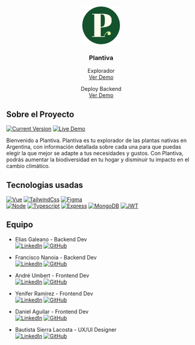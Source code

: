 
<!-- PROJECT LOGO -->
<br />
<div align="center">
  <a href="https://github.com/No-Country/S5-G7">
    <img src="https://github.com/No-Country/S5-G7/blob/dev-front/src/assets/miniLogo.svg" alt="Logo" width="100" height="100">
  </a>

<h3 align="center">Plantiva</h3>

  <p align="center">
    Explorador
    <br />
    <a href="https://s5-g7-production.up.railway.app/">Ver Demo</a>
  </p>
  <p align="center">
    Deploy Backend
    <br />
    <a href="https://api-plants-production.up.railway.app/">Ver Demo</a>
  </p>
</div>

<!-- ABOUT THE PROJECT -->
## Sobre el Proyecto

[![Current Version](https://img.shields.io/badge/version-1.0-green.svg)](https://github.com/No-Country/S5-G7) 
[![Live Demo](https://img.shields.io/badge/demo-online-green.svg)](https://s5-g7-production.up.railway.app/)

Bienvenido a Plantiva. Plantiva es tu explorador de las plantas nativas en Argentina, con información detallada sobre cada una para que puedas elegir la que mejor se adapte a tus necesidades y gustos. Con Plantiva, podrás aumentar la biodiversidad en tu hogar y disminuir tu impacto en el cambio climático.

<!-- TECHNOLOGIES -->
## Tecnologias usadas
[![Vue][vue-shield]][vue-url]
[![TailwindCss][tailwind-shield]][tailwind-url]
[![Figma][figma-shield]][figma-url]
<br>
[![Node][node-shield]][node-url]
[![Typescript][typescript-shield]][typescript-url]
[![Express][express-shield]][express-url]
[![MongoDB][mongo-shield]][mongo-url]
[![JWT][jwt-shield]][jwt-url]

<!-- TEAM INFO -->
## Equipo
* Elias Galeano - Backend Dev 
<br>[![LinkedIn][linkedin-shield]][linkedin-url-elias]  [![GitHub][github-shield]][github-url-elias]

* Francisco Nanoia - Backend Dev 
<br>[![LinkedIn][linkedin-shield]][linkedin-url-fran]  [![GitHub][github-shield]][github-url-fran]

* André Umbert - Frontend Dev
<br>[![LinkedIn][linkedin-shield]][linkedin-url-andre]  [![GitHub][github-shield]][github-url-andre]

* Yenifer Ramírez  - Frontend Dev 
<br>[![LinkedIn][linkedin-shield]][linkedin-url-yenifer]  [![GitHub][github-shield]][github-url-yenifer]

* Daniel Aguilar  - Frontend Dev 
<br>[![LinkedIn][linkedin-shield]][linkedin-url-daniel]  [![GitHub][github-shield]][github-url-daniel]

* Bautista Sierra Lacosta  - UX/UI Designer
<br>[![LinkedIn][linkedin-shield]][linkedin-url-bauti]  [![GitHub][github-shield]][github-url-bauti]


<!-- LINKS -->
[linkedin-shield]: https://img.shields.io/badge/-LinkedIn-black.svg?style=for-the-badge&logo=linkedin&colorB=555
[linkedin-url-andre]: https://www.linkedin.com/in/andr%C3%A9-umbert-507209201/
[linkedin-url-fran]: https://linkedin.com/in/fnanoia
[linkedin-url-bauti]: https://www.linkedin.com/in/bautista-sierra-lacosta/
[linkedin-url-daniel]: https://www.linkedin.com/in/wdanielaguilar/
[linkedin-url-yenifer]: https://www.linkedin.com/in/yeniferrosana
[linkedin-url-elias]: https://www.linkedin.com/in/elias-david-galeano/

[github-shield]: https://img.shields.io/badge/Github-61DAFB.svg?style=for-the-badge&logo=github&logoColor=FFFFFF
[github-url-elias]: https://github.com/galeanoelias
[github-url-fran]: https://github.com/fnanoia
[github-url-daniel]: https://github.com/Onnichan
[github-url-yenifer]: https://github.com/yeniferrosana
[github-url-andre]: https://github.com/AndreUmbertReact
[github-url-bauti]: https://github.com/bauysi


<!-- TECH LINKS -->
[node-url]: https://nodejs.org/
[typescript-url]: https://www.typescriptlang.org
[express-url]: https://expressjs.com/
[vue-url]: https://vuejs.org/
[tailwind-url]: https://tailwindcss.com/
[mongo-url]: https://www.mongodb.com
[jwt-url]: https://jwt.io/
[figma-url]: https://www.figma.com

<!-- SHIELDS -->

[node-shield]: https://img.shields.io/badge/Node.js-43853D?style=for-the-badge&logo=node.js&logoColor=white
[typescript-shield]: https://img.shields.io/badge/TypeScript-007ACC?style=for-the-badge&logo=typescript&logoColor=white
[express-shield]: https://img.shields.io/badge/Express.js-404D59?style=for-the-badge
[vue-shield]: https://img.shields.io/badge/Vue.js-35495E?style=for-the-badge&logo=vue.js&logoColor=4FC08D
[tailwind-shield]:	https://img.shields.io/badge/Tailwind_CSS-38B2AC?style=for-the-badge&logo=tailwind-css&logoColor=white
[mongo-shield]: https://img.shields.io/badge/MongoDB-4EA94B?style=for-the-badge&logo=mongodb&logoColor=white
[jwt-shield]: https://img.shields.io/badge/json%20web%20tokens-323330?style=for-the-badge&logo=json-web-tokens&logoColor=pink
[figma-shield]: https://img.shields.io/badge/Figma-F24E1E?style=for-the-badge&logo=figma&logoColor=white
